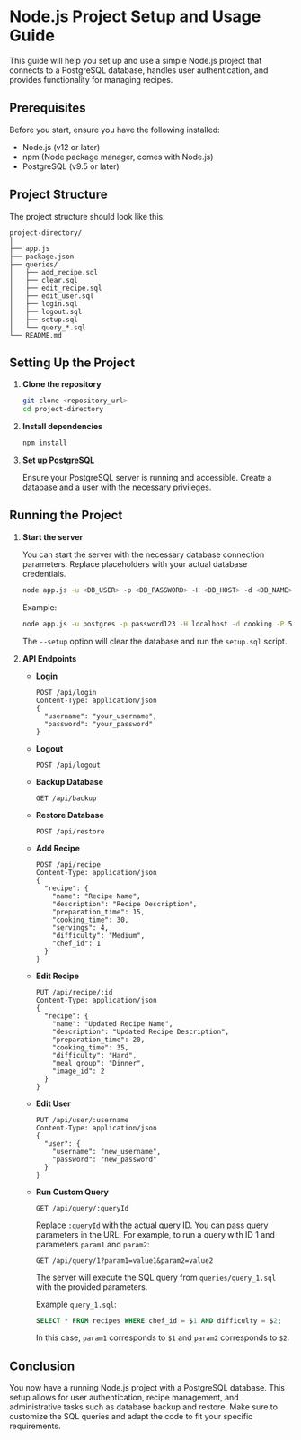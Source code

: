 # Node.js Project Setup and Usage Guide

This guide will help you set up and use a simple Node.js project that connects to a PostgreSQL database, handles user authentication, and provides functionality for managing recipes.

## Prerequisites

Before you start, ensure you have the following installed:

- Node.js (v12 or later)
- npm (Node package manager, comes with Node.js)
- PostgreSQL (v9.5 or later)

## Project Structure

The project structure should look like this:

```
project-directory/
│
├── app.js
├── package.json
├── queries/
│   ├── add_recipe.sql
│   ├── clear.sql
│   ├── edit_recipe.sql
│   ├── edit_user.sql
│   ├── login.sql
│   ├── logout.sql
│   ├── setup.sql
│   └── query_*.sql
└── README.md
```

## Setting Up the Project

1. **Clone the repository**

   ```bash
   git clone <repository_url>
   cd project-directory
   ```

2. **Install dependencies**

   ```bash
   npm install
   ```

3. **Set up PostgreSQL**

   Ensure your PostgreSQL server is running and accessible. Create a database and a user with the necessary privileges.

## Running the Project

1. **Start the server**

   You can start the server with the necessary database connection parameters. Replace placeholders with your actual database credentials.

   ```bash
   node app.js -u <DB_USER> -p <DB_PASSWORD> -H <DB_HOST> -d <DB_NAME> -P <DB_PORT> --setup
   ```

   Example:

   ```bash
   node app.js -u postgres -p password123 -H localhost -d cooking -P 5432 --setup
   ```

   The `--setup` option will clear the database and run the `setup.sql` script.

2. **API Endpoints**

   - **Login**
     ```http
     POST /api/login
     Content-Type: application/json
     {
       "username": "your_username",
       "password": "your_password"
     }
     ```

   - **Logout**
     ```http
     POST /api/logout
     ```

   - **Backup Database**
     ```http
     GET /api/backup
     ```

   - **Restore Database**
     ```http
     POST /api/restore
     ```

   - **Add Recipe**
     ```http
     POST /api/recipe
     Content-Type: application/json
     {
       "recipe": {
         "name": "Recipe Name",
         "description": "Recipe Description",
         "preparation_time": 15,
         "cooking_time": 30,
         "servings": 4,
         "difficulty": "Medium",
         "chef_id": 1
       }
     }
     ```

   - **Edit Recipe**
     ```http
     PUT /api/recipe/:id
     Content-Type: application/json
     {
       "recipe": {
         "name": "Updated Recipe Name",
         "description": "Updated Recipe Description",
         "preparation_time": 20,
         "cooking_time": 35,
         "difficulty": "Hard",
         "meal_group": "Dinner",
         "image_id": 2
       }
     }
     ```

   - **Edit User**
     ```http
     PUT /api/user/:username
     Content-Type: application/json
     {
       "user": {
         "username": "new_username",
         "password": "new_password"
       }
     }
     ```

   - **Run Custom Query**
     ```http
     GET /api/query/:queryId
     ```

     Replace `:queryId` with the actual query ID. You can pass query parameters in the URL. For example, to run a query with ID 1 and parameters `param1` and `param2`:

     ```http
     GET /api/query/1?param1=value1&param2=value2
     ```

     The server will execute the SQL query from `queries/query_1.sql` with the provided parameters.

     Example `query_1.sql`:
     ```sql
     SELECT * FROM recipes WHERE chef_id = $1 AND difficulty = $2;
     ```

     In this case, `param1` corresponds to `$1` and `param2` corresponds to `$2`.

## Conclusion

You now have a running Node.js project with a PostgreSQL database. This setup allows for user authentication, recipe management, and administrative tasks such as database backup and restore. Make sure to customize the SQL queries and adapt the code to fit your specific requirements.